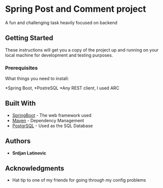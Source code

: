 # Spring Post and Comment project

A fun and challenging task heavily focused on backend

## Getting Started

These instructions will get you a copy of the project up and running on your local machine for development and testing purposes.

### Prerequisites

What things you need to install:

*Spring Boot,
*PostreSQL
*Any REST client, I used ARC


## Built With

* [SpringBoot](https://spring.io/projects/spring-boot) - The web framework used
* [Maven](https://maven.apache.org/) - Dependency Management
* [PostgrSQL](https://www.enterprisedb.com/downloads/postgres-postgresql-downloads) - Used as the SQL Database 

## Authors

* **Srdjan Latinovic** 

## Acknowledgments

* Hat tip to one of my friends for going through my config problems
